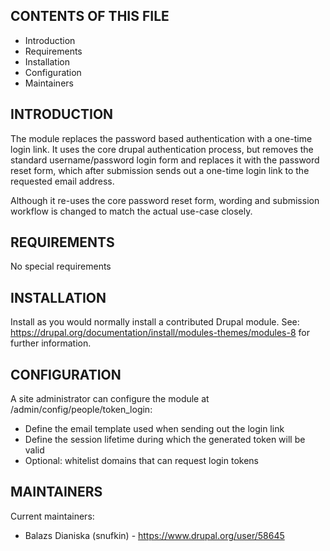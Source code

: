 CONTENTS OF THIS FILE
---------------------

 * Introduction
 * Requirements
 * Installation
 * Configuration
 * Maintainers


INTRODUCTION
------------

The module replaces the password based authentication with a one-time login
link. It uses the core drupal authentication process, but removes the standard
username/password login form and replaces it with the password reset form,
which after submission sends out a one-time login link to the requested
email address.

Although it re-uses the core password reset form, wording and submission
workflow is changed to match the actual use-case closely.

REQUIREMENTS
------------

No special requirements


INSTALLATION
------------

Install as you would normally install a contributed Drupal module. See:
https://drupal.org/documentation/install/modules-themes/modules-8 for further
information.


CONFIGURATION
-------------

A site administrator can configure the module at /admin/config/people/token_login:
* Define the email template used when sending out the login link
* Define the session lifetime during which the generated token will be valid
* Optional: whitelist domains that can request login tokens


MAINTAINERS
-----------

Current maintainers:
 * Balazs Dianiska (snufkin) - https://www.drupal.org/user/58645
